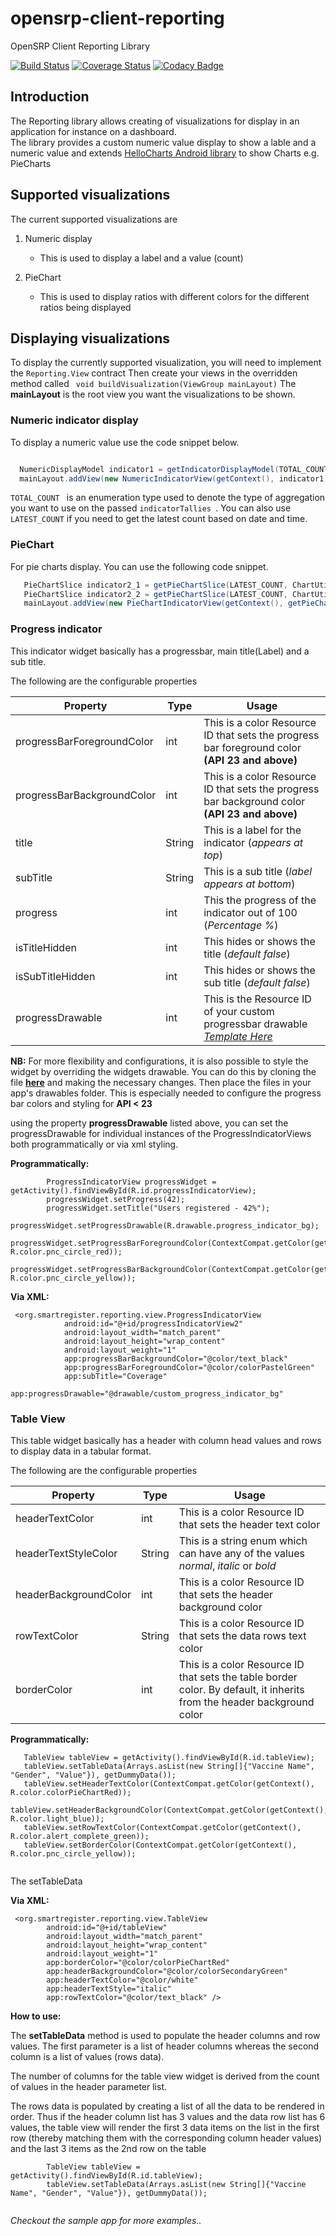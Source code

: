 # opensrp-client-reporting

OpenSRP Client Reporting Library

[![Build Status](https://travis-ci.org/OpenSRP/opensrp-client-reporting.svg?branch=master)](https://travis-ci.org/OpenSRP/opensrp-client-reporting) [![Coverage Status](https://coveralls.io/repos/github/OpenSRP/opensrp-client-reporting/badge.svg?branch=master)](https://coveralls.io/github/OpenSRP/opensrp-client-reporting?branch=master) [![Codacy Badge](https://api.codacy.com/project/badge/Grade/642391cacc03450b894b662eac7f30a3)](https://www.codacy.com/app/OpenSRP/opensrp-client-reporting?utm_source=github.com&amp;utm_medium=referral&amp;utm_content=OpenSRP/opensrp-client-reporting&amp;utm_campaign=Badge_Grade)

## Introduction

The Reporting library allows creating of visualizations for display in an application for instance on a dashboard.  
The library provides a custom numeric value display to show a lable and a numeric value and extends [HelloCharts Android library](https://github.com/lecho/hellocharts-android)
to show Charts e.g. PieCharts

## Supported visualizations

The current supported visualizations are  

  1. Numeric display

      * This is used to display a label and a value (count)

  2. PieChart

      * This is used to display ratios with different colors for the different ratios being displayed

## Displaying visualizations
To display the currently supported visualization, you will need to implement the ``` Reporting.View ``` contract
Then create your views in the overridden method called ``` void buildVisualization(ViewGroup mainLayout)```
The **mainLayout** is the root view you want the visualizations to be shown.
### Numeric indicator display  

To display a numeric value use the code snippet below. 
```Java

  NumericDisplayModel indicator1 = getIndicatorDisplayModel(TOTAL_COUNT, ChartUtil.numericIndicatorKey, R.string.total_under_5_count, indicatorTallies);
  mainLayout.addView(new NumericIndicatorView(getContext(), indicator1).createView());

```
```TOTAL_COUNT ``` is an enumeration type used to denote the type of aggregation you want to use on the passed 
```indicatorTallies ```. You can also use ```LATEST_COUNT``` if you need to get the latest count based on date and time.

### PieChart
For pie charts display. You can use the following code snippet.
```Java
   PieChartSlice indicator2_1 = getPieChartSlice(LATEST_COUNT, ChartUtil.pieChartYesIndicatorKey, getResources().getString(R.string.yes_slice_label), getResources().getColor(R.color.colorPieChartGreen), indicatorTallies);
   PieChartSlice indicator2_2 = getPieChartSlice(LATEST_COUNT, ChartUtil.pieChartNoIndicatorKey, getResources().getString(R.string.no_button_label), getResources().getColor(R.color.colorPieChartRed), indicatorTallies);
   mainLayout.addView(new PieChartIndicatorView(getContext(), getPieChartDisplayModel(addPieChartSlices(indicator2_1, indicator2_2), R.string.num_of_lieterate_children_0_60_label, R.string.sample_note)).createView());
```
### Progress indicator
This indicator widget basically has a progressbar, main title(Label) and a sub title. 

The following are the configurable properties

| **Property**   | **Type** | **Usage** |
| ------------- | ------------- |-------------
| progressBarForegroundColor  | int  | This is a color Resource ID that sets the progress bar foreground color **(API 23 and above)**|
| progressBarBackgroundColor  | int  |This is a color Resource ID that sets the progress bar background color **(API 23 and above)**|
| title  | String  | This is a label for the indicator (*appears at top*)|
| subTitle  | String  |This is a sub title (*label appears at bottom*)|
| progress  | int  | This the progress of the indicator out of 100 (*Percentage %*)|
| isTitleHidden  | int  | This hides or shows the title (*default false*)|
| isSubTitleHidden  | int  | This hides or shows the sub title (*default false*)| 
|progressDrawable | int | This is the Resource ID of your custom progressbar drawable [_Template Here_](https://github.com/OpenSRP/opensrp-client-reporting/blob/master/opensrp-reporting/src/main/res/layout/numeric_indicator_view.xml) |

**NB:** For more flexibility and configurations, it is also possible to style the widget by overriding the widgets drawable. You can do this by cloning the file [**here**](https://github.com/OpenSRP/opensrp-client-reporting/blob/master/opensrp-reporting/src/main/res/layout/numeric_indicator_view.xml) and making the necessary changes. Then place the files in your app's drawables folder. This is especially needed to configure the progress bar colors and styling for **API < 23**

using the property **progressDrawable** listed above, you can set the progressDrawable for individual instances of the ProgressIndicatorViews both programmatically or via xml styling.

**Programmatically:** 
```
        ProgressIndicatorView progressWidget = getActivity().findViewById(R.id.progressIndicatorView);
        progressWidget.setProgress(42);
        progressWidget.setTitle("Users registered - 42%");
        progressWidget.setProgressDrawable(R.drawable.progress_indicator_bg);
        progressWidget.setProgressBarForegroundColor(ContextCompat.getColor(getContext(), R.color.pnc_circle_red));
        progressWidget.setProgressBarBackgroundColor(ContextCompat.getColor(getContext(), R.color.pnc_circle_yellow));
```

**Via XML:**

```
 <org.smartregister.reporting.view.ProgressIndicatorView
            android:id="@+id/progressIndicatorView2"
            android:layout_width="match_parent"
            android:layout_height="wrap_content"
            android:layout_weight="1"
            app:progressBarBackgroundColor="@color/text_black"
            app:progressBarForegroundColor="@color/colorPastelGreen"
            app:subTitle="Coverage"
            app:progressDrawable="@drawable/custom_progress_indicator_bg"
```


### Table View
This table widget basically has a header with column head values and rows to display data in a tabular format.

The following are the configurable properties

| **Property**   | **Type** | **Usage** |
| ------------- | ------------- |-------------
| headerTextColor  | int  | This is a color Resource ID that sets the header text color|
| headerTextStyleColor  | String  | This is a string enum which can have any of the values *normal*, *italic* or *bold* |
| headerBackgroundColor  | int  |This is a color Resource ID that sets the header background color|
| rowTextColor  | String  | This is a color Resource ID that sets the data rows text color|
| borderColor  | int  | This is a color Resource ID that sets the table border color. By default, it inherits from the header background color| 

**Programmatically:** 

```
   TableView tableView = getActivity().findViewById(R.id.tableView);
   tableView.setTableData(Arrays.asList(new String[]{"Vaccine Name", "Gender", "Value"}), getDummyData());
   tableView.setHeaderTextColor(ContextCompat.getColor(getContext(), R.color.colorPieChartRed));
   tableView.setHeaderBackgroundColor(ContextCompat.getColor(getContext(), R.color.light_blue));
   tableView.setRowTextColor(ContextCompat.getColor(getContext(), R.color.alert_complete_green));
   tableView.setBorderColor(ContextCompat.getColor(getContext(), R.color.pnc_circle_yellow));        
        
```

The setTableData 

**Via XML:**

```    
 <org.smartregister.reporting.view.TableView
        android:id="@+id/tableView"
        android:layout_width="match_parent"
        android:layout_height="wrap_content"
        android:layout_weight="1"
        app:borderColor="@color/colorPieChartRed"
        app:headerBackgroundColor="@color/colorSecondaryGreen"
        app:headerTextColor="@color/white"
        app:headerTextStyle="italic"
        app:rowTextColor="@color/text_black" />
```
**How to use:** 

The **setTableData** method is used to populate the header columns and row values. The first parameter is a list of header columns whereas the second column is a list of values (rows data).

The number of columns for the table view widget is derived from the count of values in the header parameter list.

The rows data is populated by creating a list of all the data to be rendered in order. Thus if the header column list has 3 values and the data row list has 6 values, the table view will render the first 3 data items on the list in the first row (thereby matching them with the corresponding column header values) and the last 3 items as the 2nd row on the table

```
        TableView tableView = getActivity().findViewById(R.id.tableView);
        tableView.setTableData(Arrays.asList(new String[]{"Vaccine Name", "Gender", "Value"}), getDummyData());
        
```

*Checkout the sample app for more examples..*
